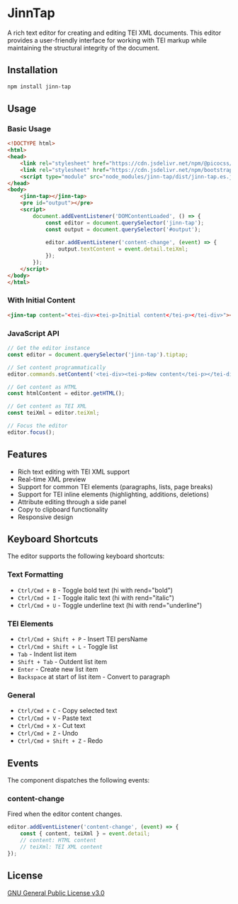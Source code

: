 # JinnTap

A rich text editor for creating and editing TEI XML documents. This editor provides a user-friendly interface for working with TEI markup while maintaining the structural integrity of the document.

## Installation

```bash
npm install jinn-tap
```

## Usage

### Basic Usage

```html
<!DOCTYPE html>
<html>
<head>
    <link rel="stylesheet" href="https://cdn.jsdelivr.net/npm/@picocss/pico@2/css/pico.min.css">
    <link rel="stylesheet" href="https://cdn.jsdelivr.net/npm/bootstrap-icons@1.11.3/font/bootstrap-icons.min.css">
    <script type="module" src="node_modules/jinn-tap/dist/jinn-tap.es.js"></script>
</head>
<body>
    <jinn-tap></jinn-tap>
    <pre id="output"></pre>
    <script>
        document.addEventListener('DOMContentLoaded', () => {
            const editor = document.querySelector('jinn-tap');
            const output = document.querySelector('#output');
            
            editor.addEventListener('content-change', (event) => {
                output.textContent = event.detail.teiXml;
            });
        });
    </script>
</body>
</html>
```

### With Initial Content

```html
<jinn-tap content="<tei-div><tei-p>Initial content</tei-p></tei-div>"></jinn-tap>
```

### JavaScript API

```javascript
// Get the editor instance
const editor = document.querySelector('jinn-tap').tiptap;

// Set content programmatically
editor.commands.setContent('<tei-div><tei-p>New content</tei-p></tei-div>');

// Get content as HTML
const htmlContent = editor.getHTML();

// Get content as TEI XML
const teiXml = editor.teiXml;

// Focus the editor
editor.focus();
```

## Features

- Rich text editing with TEI XML support
- Real-time XML preview
- Support for common TEI elements (paragraphs, lists, page breaks)
- Support for TEI inline elements (highlighting, additions, deletions)
- Attribute editing through a side panel
- Copy to clipboard functionality
- Responsive design

## Keyboard Shortcuts

The editor supports the following keyboard shortcuts:

### Text Formatting
- `Ctrl/Cmd + B` - Toggle bold text (hi with rend="bold")
- `Ctrl/Cmd + I` - Toggle italic text (hi with rend="italic")
- `Ctrl/Cmd + U` - Toggle underline text (hi with rend="underline")

### TEI Elements
- `Ctrl/Cmd + Shift + P` - Insert TEI persName
- `Ctrl/Cmd + Shift + L` - Toggle list
- `Tab` - Indent list item
- `Shift + Tab` - Outdent list item
- `Enter` - Create new list item
- `Backspace` at start of list item - Convert to paragraph

### General
- `Ctrl/Cmd + C` - Copy selected text
- `Ctrl/Cmd + V` - Paste text
- `Ctrl/Cmd + X` - Cut text
- `Ctrl/Cmd + Z` - Undo
- `Ctrl/Cmd + Shift + Z` - Redo

## Events

The component dispatches the following events:

### content-change
Fired when the editor content changes.

```javascript
editor.addEventListener('content-change', (event) => {
    const { content, teiXml } = event.detail;
    // content: HTML content
    // teiXml: TEI XML content
});
```

## License

[GNU General Public License v3.0](https://www.gnu.org/licenses/gpl-3.0.en.html)